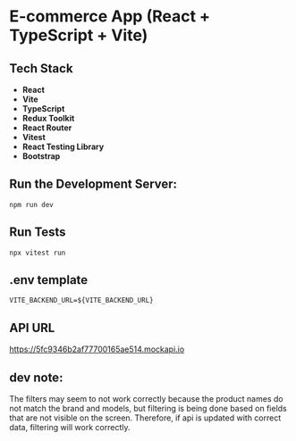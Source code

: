 # E-commerce App (React + TypeScript + Vite)

## Tech Stack

- **React**
- **Vite**
- **TypeScript**
- **Redux Toolkit**
- **React Router**
- **Vitest**
- **React Testing Library**
- **Bootstrap**

## Run the Development Server:
`npm run dev`

## Run Tests
`npx vitest run`

## .env template
`VITE_BACKEND_URL=${VITE_BACKEND_URL}`

## API URL
https://5fc9346b2af77700165ae514.mockapi.io

## dev note:
The filters may seem to not work correctly because the 
product names do not match the brand and models, 
but filtering is being done based on fields that are not visible on the screen.
Therefore, if api is updated with correct data, filtering will work correctly.

